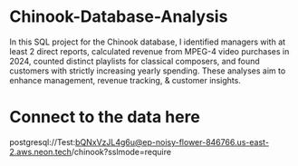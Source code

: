 # Chinook-Database-Analysis
In this SQL project for the Chinook database, I identified managers with at least 2 direct reports, calculated revenue from MPEG-4 video purchases in 2024, counted distinct playlists for classical composers, and found customers with strictly increasing yearly spending. These analyses aim to enhance management, revenue tracking, &amp; customer insights.
# Connect to the data here
postgresql://Test:bQNxVzJL4g6u@ep-noisy-flower-846766.us-east-2.aws.neon.tech/chinook?sslmode=require
